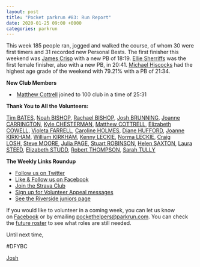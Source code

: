 ```yaml
---
layout: post
title: "Pocket parkrun #83: Run Report"
date: 2020-01-25 09:00 +0000
categories: parkrun
---
```


This week 185 people ran, jogged and walked the course, of whom 30 were first timers and 31 recorded new Personal Bests. The first finisher this weekend was [](https://images.parkrun.com/blogs.dir/1667/files/2019/11/100-e1572733713618.png)[James Crisp](https://www.parkrun.org.uk/pocket/results/latestresults/athletehistory?athleteNumber=1827349) with a new PB of 18:19. [Ellie Sherriffs](https://www.parkrun.org.uk/pocket/results/latestresults/athletehistory?athleteNumber=5047401) was the first female finisher, also with a new PB, in 20:41. [Michael Hiscocks](https://www.parkrun.org.uk/pocket/results/latestresults/athletehistory?athleteNumber=4659996) had the highest age grade of the weekend with 79.21% with a PB of 21:34.

**New Club Members**

*   [](https://images.parkrun.com/blogs.dir/1667/files/2019/11/100-e1572733713618.png) [Matthew Cottrell](https://www.parkrun.org.uk/pocket/results/latestresults/athletehistory?athleteNumber=1165737) joined to 100 club in a time of 25:31

**Thank You to All the Volunteers:**

[Tim BATES](https://www.parkrun.org.uk/pocket/results/latestresults/athletehistory/?athleteNumber=5619904), [Noah BISHOP](https://www.parkrun.org.uk/pocket/results/latestresults/athletehistory/?athleteNumber=1507635), [Rachael BISHOP](https://www.parkrun.org.uk/pocket/results/latestresults/athletehistory/?athleteNumber=1507597), [Josh BRUNNING](https://www.parkrun.org.uk/pocket/results/latestresults/athletehistory/?athleteNumber=4196740), [Joanne CARRINGTON](https://www.parkrun.org.uk/pocket/results/latestresults/athletehistory/?athleteNumber=181580), [Kyle CHESTERMAN](https://www.parkrun.org.uk/pocket/results/latestresults/athletehistory/?athleteNumber=642456), [Matthew COTTRELL](https://www.parkrun.org.uk/pocket/results/latestresults/athletehistory/?athleteNumber=1165737), [Elizabeth COWELL](https://www.parkrun.org.uk/pocket/results/latestresults/athletehistory/?athleteNumber=5095759), [Violeta FARRELL](https://www.parkrun.org.uk/pocket/results/latestresults/athletehistory/?athleteNumber=5008049), [Caroline HOLMES](https://www.parkrun.org.uk/pocket/results/latestresults/athletehistory/?athleteNumber=415657), [Diane HUFFORD](https://www.parkrun.org.uk/pocket/results/latestresults/athletehistory/?athleteNumber=340498), [Joanne KIRKHAM](https://www.parkrun.org.uk/pocket/results/latestresults/athletehistory/?athleteNumber=4936439), [William KIRKHAM](https://www.parkrun.org.uk/pocket/results/latestresults/athletehistory/?athleteNumber=4936459), [Kenny LECKIE](https://www.parkrun.org.uk/pocket/results/latestresults/athletehistory/?athleteNumber=4073128), [Norma LECKIE](https://www.parkrun.org.uk/pocket/results/latestresults/athletehistory/?athleteNumber=85968), [Craig LOSH](https://www.parkrun.org.uk/pocket/results/latestresults/athletehistory/?athleteNumber=4634930), [Steve MOORE](https://www.parkrun.org.uk/pocket/results/latestresults/athletehistory/?athleteNumber=1771782), [Julia PAGE](https://www.parkrun.org.uk/pocket/results/latestresults/athletehistory/?athleteNumber=508834), [Stuart ROBINSON](https://www.parkrun.org.uk/pocket/results/latestresults/athletehistory/?athleteNumber=4953845), [Helen SAXTON](https://www.parkrun.org.uk/pocket/results/latestresults/athletehistory/?athleteNumber=831489), [Laura STEED](https://www.parkrun.org.uk/pocket/results/latestresults/athletehistory/?athleteNumber=653409), [Elizabeth STUDD](https://www.parkrun.org.uk/pocket/results/latestresults/athletehistory/?athleteNumber=5216917), [Robert THOMPSON](https://www.parkrun.org.uk/pocket/results/latestresults/athletehistory/?athleteNumber=461987), [Sarah TULLY](https://www.parkrun.org.uk/pocket/results/latestresults/athletehistory/?athleteNumber=4909207)

**The Weekly Links Roundup**

*   [Follow us on Twitter](https://twitter.com/pocketparkrun)
*   [Like & Follow us on Facebook](https://www.facebook.com/pocketparkrun/)
*   [Join the Strava Club](https://www.strava.com/clubs/pocketparkrun)
*   [Sign up for Volunteer Appeal messages](https://www.parkrun.com/runner/opt-ins/?Country=UK)
*   [See the Riverside juniors page](https://www.parkrun.org.uk/riversidestneots-juniors/)

If you would like to volunteer in a coming week, you can let us know on [Facebook](https://www.facebook.com/pocketparkrun/) or by emailing [pockethelpers@parkrun.com](mailto:pockethelpers@parkrun.com). You can check the [future roster](http://www.parkrun.org.uk/pocket/futureroster/) to see what roles are still needed.

Until next time,

#DFYBC

[Josh](http://www.parkrun.org.uk/results/athleteresultshistory/?athleteNumber=4196740)
